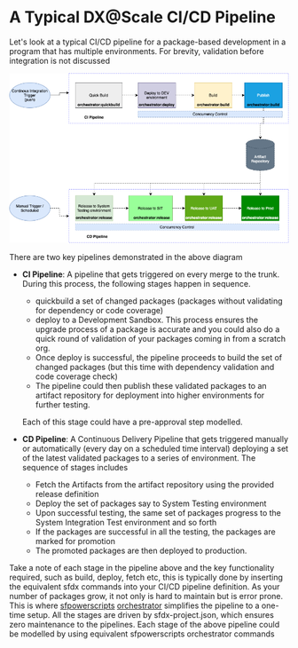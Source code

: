 # A Typical DX@Scale CI/CD Pipeline

 Let's look at a typical CI/CD pipeline for a package-based development in a program that has multiple environments. For brevity, validation before integration is not discussed

![A Typical CI/CD Pipeline with sfpowerscripts orchestrator commands overlayed](../.gitbook/assets/image%20%2816%29.png)

There are two key pipelines demonstrated in the above diagram

* **CI Pipeline**: A pipeline that gets triggered on every merge to the trunk. During this process, the following stages happen in sequence.

  * quickbuild a set of changed packages \(packages without validating for dependency or code coverage\) 
  * deploy to a Development Sandbox.  This process ensures the upgrade process of a package is accurate and you could also do a quick round of validation of your packages coming in from a scratch org.
  * Once deploy is successful, the pipeline proceeds to build the set of changed packages \(but this time with dependency validation and code coverage check\)
  * The pipeline could then publish these validated packages to an artifact repository for deployment into higher environments for further testing.

  Each of this stage could have a pre-approval step modelled.  

* **CD Pipeline**:  A Continuous Delivery Pipeline that gets triggered manually or automatically \(every day on a scheduled time interval\) deploying a set of the latest validated packages to a series of environment. The sequence of stages includes
  * Fetch the Artifacts from the artifact repository using the provided release definition
  * Deploy the set of packages say to System Testing environment
  * Upon successful testing, the same set of packages progress to the System Integration Test environment and so forth
  * If the packages are successful in all the testing, the packages are marked for promotion
  * The promoted packages are then deployed to production.

Take a note of each stage in the pipeline above and the key functionality required, such as build, deploy, fetch etc, this is typically done by inserting the equivalent sfdx commands into your CI/CD pipeline definition. As your number of packages grow, it not only is hard to maintain but is error prone. This is where [sfpowerscripts](https://sfpowerscripts.dxatscale.io/) [orchestrator](https://sfpowerscripts.dxatscale.io/faq/orchestrator) simplifies the pipeline to a one-time setup. All the stages are driven by sfdx-project.json, which ensures zero maintenance to the pipelines. Each stage of the above pipeline could be modelled by using equivalent sfpowerscripts orchestrator commands

